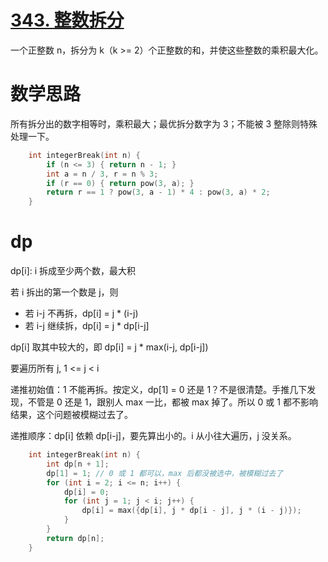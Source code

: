# [343. 整数拆分](https://leetcode.cn/problems/integer-break/)

一个正整数 n，拆分为 k（k >= 2）个正整数的和，并使这些整数的乘积最大化。

# 数学思路

所有拆分出的数字相等时，乘积最大；最优拆分数字为 3；不能被 3 整除则特殊处理一下。

```cpp
    int integerBreak(int n) {
        if (n <= 3) { return n - 1; }
        int a = n / 3, r = n % 3;
        if (r == 0) { return pow(3, a); }
        return r == 1 ? pow(3, a - 1) * 4 : pow(3, a) * 2;
    }
```

# dp

dp[i]: i 拆成至少两个数，最大积

若 i 拆出的第一个数是 j，则
- 若 i-j 不再拆，dp[i] = j * (i-j)
- 若 i-j 继续拆，dp[i] = j * dp[i-j]

dp[i] 取其中较大的，即 dp[i] = j * max(i-j, dp[i-j])

要遍历所有 j, 1 <= j < i

递推初始值：1 不能再拆。按定义，dp[1] = 0 还是 1？不是很清楚。手推几下发现，不管是 0 还是 1，跟别人 max 一比，都被 max 掉了。所以 0 或 1 都不影响结果，这个问题被模糊过去了。

递推顺序：dp[i] 依赖 dp[i-j]，要先算出小的。i 从小往大遍历，j 没关系。

```cpp
    int integerBreak(int n) {
        int dp[n + 1];
        dp[1] = 1; // 0 或 1 都可以，max 后都没被选中，被模糊过去了
        for (int i = 2; i <= n; i++) {
            dp[i] = 0;
            for (int j = 1; j < i; j++) {
                dp[i] = max({dp[i], j * dp[i - j], j * (i - j)});
            }
        }
        return dp[n];
    }
```
